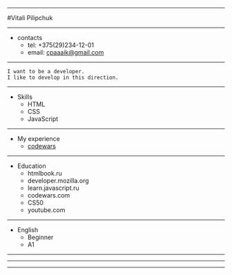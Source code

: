 ***
   
   #Vitali Pilipchuk
   
***
   
   * contacts
     * tel:     +375(29)234-12-01
     * email:  cpaaaik@gmail.com
       
***
    I want to be a developer. 
    I like to develop in this direction.
***

 * Skills
    * HTML
    * CSS
    * JavaScript 
   
 ***
 
 * My experience
     * [codewars](https://www.codewars.com/users/FaHTa3eP)
   
 ***
 
  * Education
    * htmlbook.ru
    * developer.mozilla.org
    * learn.javascript.ru
    * codewars.com
    * CS50
    * youtube.com
   
***

  * English
      * Beginner
      * A1

***
***
***
       

